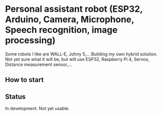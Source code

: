 # Personal assistant robot (ESP32, Arduino, Camera, Microphone, Speech recognition, image processing) #

Some robots I like are WALL-E, Johny 5,... Building my own hybrid solution. Not yet sure what it will be, but will use ESP32, Raspberry Pi 4, Servos, Distance measurement sensor,...

## How to start ##


## Status ##

In development. Not yet usable.  
